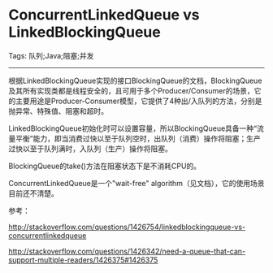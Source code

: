 # ConcurrentLinkedQueue vs LinkedBlockingQueue
Tags: 队列;Java;阻塞;并发

------

根据LinkedBlockingQueue实现的接口BlockingQueue的文档，BlockingQueue及其所有实现类都是线程安全的，且可用于多个Producer/Consumer的场景，它的主要用途是Producer-Consumer模型，它提供了4种出/入队列的方法，分别是抛异常、特殊值、阻塞和超时。

LinkedBlockingQueue初始化时可以设置容量，所以BlockingQueue具备一种“流量平衡”能力，即当消费过快以至于队列空时，出队列（消费）操作将阻塞；生产过快以至于队列满时，入队列（生产）操作将阻塞。

BlockingQueue的take()方法在阻塞状态下是不消耗CPU的。

 

ConcurrentLinkedQueue是一个"wait-free" algorithm（见文档），它的使用场景目前还不清楚。

 

参考：

 http://stackoverflow.com/questions/1426754/linkedblockingqueue-vs-concurrentlinkedqueue 

 http://stackoverflow.com/questions/1426342/need-a-queue-that-can-support-multiple-readers/1426375#1426375